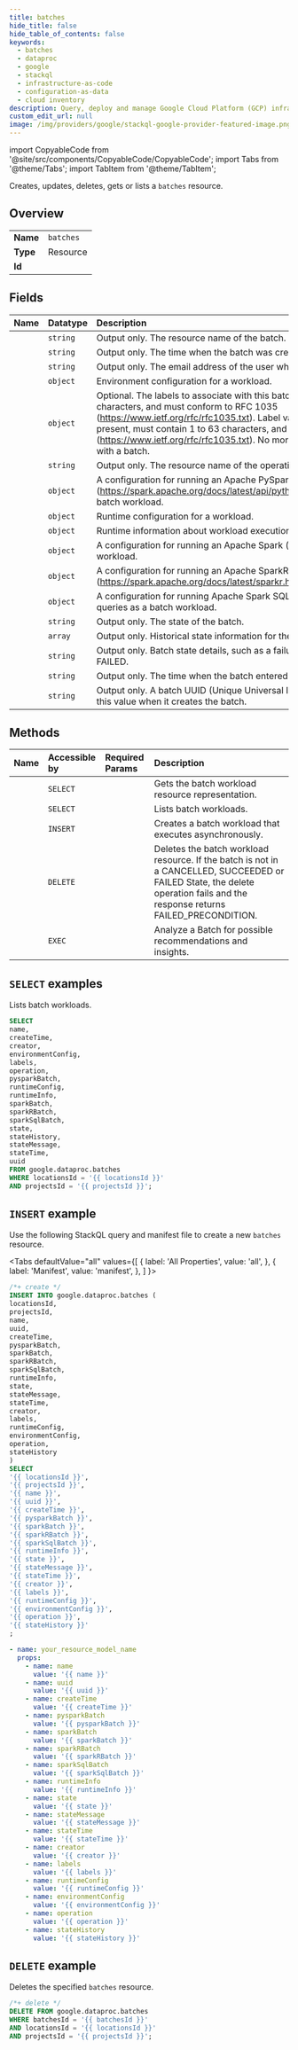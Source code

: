 ```yaml
---
title: batches
hide_title: false
hide_table_of_contents: false
keywords:
  - batches
  - dataproc
  - google
  - stackql
  - infrastructure-as-code
  - configuration-as-data
  - cloud inventory
description: Query, deploy and manage Google Cloud Platform (GCP) infrastructure and resources using SQL
custom_edit_url: null
image: /img/providers/google/stackql-google-provider-featured-image.png
---
```


import CopyableCode from '@site/src/components/CopyableCode/CopyableCode';
import Tabs from '@theme/Tabs';
import TabItem from '@theme/TabItem';

Creates, updates, deletes, gets or lists a <code>batches</code> resource.

## Overview
<table><tbody>
<tr><td><b>Name</b></td><td><code>batches</code></td></tr>
<tr><td><b>Type</b></td><td>Resource</td></tr>
<tr><td><b>Id</b></td><td><CopyableCode code="google.dataproc.batches" /></td></tr>
</tbody></table>

## Fields
| Name | Datatype | Description |
|:-----|:---------|:------------|
| <CopyableCode code="name" /> | `string` | Output only. The resource name of the batch. |
| <CopyableCode code="createTime" /> | `string` | Output only. The time when the batch was created. |
| <CopyableCode code="creator" /> | `string` | Output only. The email address of the user who created the batch. |
| <CopyableCode code="environmentConfig" /> | `object` | Environment configuration for a workload. |
| <CopyableCode code="labels" /> | `object` | Optional. The labels to associate with this batch. Label keys must contain 1 to 63 characters, and must conform to RFC 1035 (https://www.ietf.org/rfc/rfc1035.txt). Label values may be empty, but, if present, must contain 1 to 63 characters, and must conform to RFC 1035 (https://www.ietf.org/rfc/rfc1035.txt). No more than 32 labels can be associated with a batch. |
| <CopyableCode code="operation" /> | `string` | Output only. The resource name of the operation associated with this batch. |
| <CopyableCode code="pysparkBatch" /> | `object` | A configuration for running an Apache PySpark (https://spark.apache.org/docs/latest/api/python/getting_started/quickstart.html) batch workload. |
| <CopyableCode code="runtimeConfig" /> | `object` | Runtime configuration for a workload. |
| <CopyableCode code="runtimeInfo" /> | `object` | Runtime information about workload execution. |
| <CopyableCode code="sparkBatch" /> | `object` | A configuration for running an Apache Spark (https://spark.apache.org/) batch workload. |
| <CopyableCode code="sparkRBatch" /> | `object` | A configuration for running an Apache SparkR (https://spark.apache.org/docs/latest/sparkr.html) batch workload. |
| <CopyableCode code="sparkSqlBatch" /> | `object` | A configuration for running Apache Spark SQL (https://spark.apache.org/sql/) queries as a batch workload. |
| <CopyableCode code="state" /> | `string` | Output only. The state of the batch. |
| <CopyableCode code="stateHistory" /> | `array` | Output only. Historical state information for the batch. |
| <CopyableCode code="stateMessage" /> | `string` | Output only. Batch state details, such as a failure description if the state is FAILED. |
| <CopyableCode code="stateTime" /> | `string` | Output only. The time when the batch entered a current state. |
| <CopyableCode code="uuid" /> | `string` | Output only. A batch UUID (Unique Universal Identifier). The service generates this value when it creates the batch. |

## Methods
| Name | Accessible by | Required Params | Description |
|:-----|:--------------|:----------------|:------------|
| <CopyableCode code="projects_locations_batches_get" /> | `SELECT` | <CopyableCode code="batchesId, locationsId, projectsId" /> | Gets the batch workload resource representation. |
| <CopyableCode code="projects_locations_batches_list" /> | `SELECT` | <CopyableCode code="locationsId, projectsId" /> | Lists batch workloads. |
| <CopyableCode code="projects_locations_batches_create" /> | `INSERT` | <CopyableCode code="locationsId, projectsId" /> | Creates a batch workload that executes asynchronously. |
| <CopyableCode code="projects_locations_batches_delete" /> | `DELETE` | <CopyableCode code="batchesId, locationsId, projectsId" /> | Deletes the batch workload resource. If the batch is not in a CANCELLED, SUCCEEDED or FAILED State, the delete operation fails and the response returns FAILED_PRECONDITION. |
| <CopyableCode code="projects_locations_batches_analyze" /> | `EXEC` | <CopyableCode code="batchesId, locationsId, projectsId" /> | Analyze a Batch for possible recommendations and insights. |

## `SELECT` examples

Lists batch workloads.

```sql
SELECT
name,
createTime,
creator,
environmentConfig,
labels,
operation,
pysparkBatch,
runtimeConfig,
runtimeInfo,
sparkBatch,
sparkRBatch,
sparkSqlBatch,
state,
stateHistory,
stateMessage,
stateTime,
uuid
FROM google.dataproc.batches
WHERE locationsId = '{{ locationsId }}'
AND projectsId = '{{ projectsId }}'; 
```

## `INSERT` example

Use the following StackQL query and manifest file to create a new <code>batches</code> resource.

<Tabs
    defaultValue="all"
    values={[
        { label: 'All Properties', value: 'all', },
        { label: 'Manifest', value: 'manifest', },
    ]
}>
<TabItem value="all">

```sql
/*+ create */
INSERT INTO google.dataproc.batches (
locationsId,
projectsId,
name,
uuid,
createTime,
pysparkBatch,
sparkBatch,
sparkRBatch,
sparkSqlBatch,
runtimeInfo,
state,
stateMessage,
stateTime,
creator,
labels,
runtimeConfig,
environmentConfig,
operation,
stateHistory
)
SELECT 
'{{ locationsId }}',
'{{ projectsId }}',
'{{ name }}',
'{{ uuid }}',
'{{ createTime }}',
'{{ pysparkBatch }}',
'{{ sparkBatch }}',
'{{ sparkRBatch }}',
'{{ sparkSqlBatch }}',
'{{ runtimeInfo }}',
'{{ state }}',
'{{ stateMessage }}',
'{{ stateTime }}',
'{{ creator }}',
'{{ labels }}',
'{{ runtimeConfig }}',
'{{ environmentConfig }}',
'{{ operation }}',
'{{ stateHistory }}'
;
```
</TabItem>
<TabItem value="manifest">

```yaml
- name: your_resource_model_name
  props:
    - name: name
      value: '{{ name }}'
    - name: uuid
      value: '{{ uuid }}'
    - name: createTime
      value: '{{ createTime }}'
    - name: pysparkBatch
      value: '{{ pysparkBatch }}'
    - name: sparkBatch
      value: '{{ sparkBatch }}'
    - name: sparkRBatch
      value: '{{ sparkRBatch }}'
    - name: sparkSqlBatch
      value: '{{ sparkSqlBatch }}'
    - name: runtimeInfo
      value: '{{ runtimeInfo }}'
    - name: state
      value: '{{ state }}'
    - name: stateMessage
      value: '{{ stateMessage }}'
    - name: stateTime
      value: '{{ stateTime }}'
    - name: creator
      value: '{{ creator }}'
    - name: labels
      value: '{{ labels }}'
    - name: runtimeConfig
      value: '{{ runtimeConfig }}'
    - name: environmentConfig
      value: '{{ environmentConfig }}'
    - name: operation
      value: '{{ operation }}'
    - name: stateHistory
      value: '{{ stateHistory }}'

```
</TabItem>
</Tabs>

## `DELETE` example

Deletes the specified <code>batches</code> resource.

```sql
/*+ delete */
DELETE FROM google.dataproc.batches
WHERE batchesId = '{{ batchesId }}'
AND locationsId = '{{ locationsId }}'
AND projectsId = '{{ projectsId }}';
```
